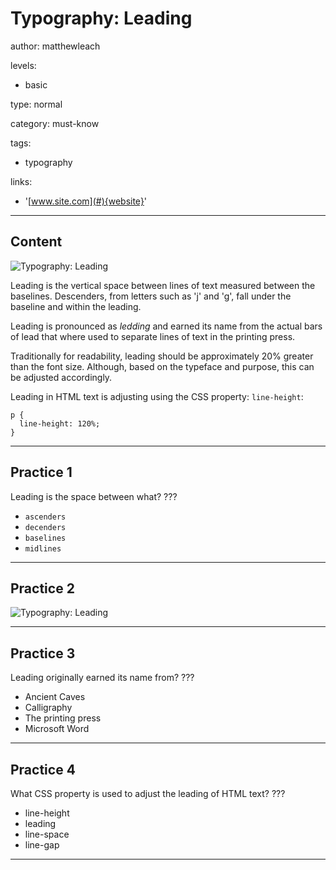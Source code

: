 # Typography: Leading
author: matthewleach

levels:
- basic

type: normal

category: must-know

tags:
- typography

links:
- '[www.site.com](#){website}'

---
## Content

![Typography: Leading](https://i.imgsafe.org/88/88328c494d.png)

Leading is the vertical space between lines of text measured between the baselines. Descenders, from letters such as 'j' and 'g', fall under the baseline and within the leading. 

Leading is pronounced as *ledding* and earned its name from the actual bars of lead that where used to separate lines of text in the printing press. 

Traditionally for readability, leading should be approximately 20% greater than the font size.  Although, based on the typeface and purpose, this can be adjusted accordingly. 

Leading in HTML text is adjusting using the CSS property: `line-height`:

```
p {
  line-height: 120%;
}
```

---
## Practice 1

Leading is the space between what? ???

- `ascenders`
- `decenders`
- `baselines`
- `midlines`

---
## Practice 2

![Typography: Leading](https://i.imgsafe.org/87/87c983a874.png)

---

## Practice 3

Leading originally earned its name from? ???

- Ancient Caves
- Calligraphy
- The printing press
- Microsoft Word

---


## Practice 4

What CSS property is used to adjust the leading of HTML text? ???

- line-height
- leading
- line-space
- line-gap

---
